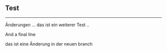 ## Test ## 
<hr> 
Änderungen 
...
das ist ein weiterer Test
..
  


And a final line 



das ist eine Änderung in der neuen branch